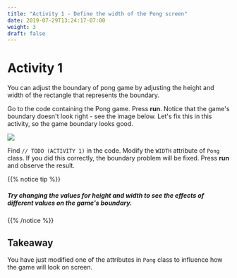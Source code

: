 ```yaml
---
title: "Activity 1 - Define the width of the Pong screen"
date: 2019-07-29T13:24:17-07:00
weight: 3
draft: false
---
```


# Activity 1
You can adjust the boundary of pong game by adjusting the height and width of the rectangle that represents the boundary. 

Go to the code containing the Pong game. Press **run**. Notice that the game's boundary doesn't look right - see the image below. Let's fix this in this activity, so the game boundary looks good.

![](../media/width-highlight.png)

Find `// TODO (ACTIVITY 1)` in the code. Modify the `WIDTH` attribute of `Pong` class. If you did this correctly, the boundary problem will be fixed. Press <b>run</b> and observe the result.

{{% notice tip %}}

<h5>Try changing the values for height and width to see the effects of different values on the game's boundary.</h5>

{{% /notice %}}


## Takeaway 
You have just modified one of the attributes in `Pong` class to influence how the game will look on screen. 
